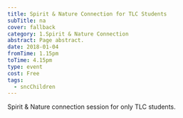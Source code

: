 ```yaml
---
title: Spirit & Nature Connection for TLC Students
subTitle: na
cover: fallback
category: 1.Spirit & Nature Connection
abstract: Page abstract.
date: 2018-01-04
fromTime: 1.15pm
toTime: 4.15pm
type: event
cost: Free
tags:
  - sncChildren
---
```


Spirit & Nature connection session for only TLC students.

